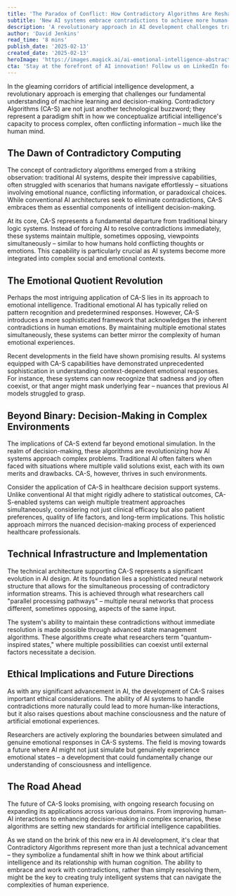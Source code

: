 ```yaml
---
title: 'The Paradox of Conflict: How Contradictory Algorithms Are Reshaping AI's Emotional Intelligence'
subtitle: 'New AI systems embrace contradictions to achieve more human-like emotional intelligence'
description: 'A revolutionary approach in AI development challenges traditional machine learning through Contradictory Algorithms (CA-S), enabling AI systems to process complex, conflicting information similar to the human mind. This breakthrough particularly enhances emotional intelligence capabilities and decision-making in complex environments.'
author: 'David Jenkins'
read_time: '8 mins'
publish_date: '2025-02-13'
created_date: '2025-02-13'
heroImage: 'https://images.magick.ai/ai-emotional-intelligence-abstract.jpg'
cta: 'Stay at the forefront of AI innovation! Follow us on LinkedIn for daily updates on groundbreaking developments in artificial intelligence and emotional computing.'
---
```


In the gleaming corridors of artificial intelligence development, a revolutionary approach is emerging that challenges our fundamental understanding of machine learning and decision-making. Contradictory Algorithms (CA-S) are not just another technological buzzword; they represent a paradigm shift in how we conceptualize artificial intelligence's capacity to process complex, often conflicting information – much like the human mind.

## The Dawn of Contradictory Computing

The concept of contradictory algorithms emerged from a striking observation: traditional AI systems, despite their impressive capabilities, often struggled with scenarios that humans navigate effortlessly – situations involving emotional nuance, conflicting information, or paradoxical choices. While conventional AI architectures seek to eliminate contradictions, CA-S embraces them as essential components of intelligent decision-making.

At its core, CA-S represents a fundamental departure from traditional binary logic systems. Instead of forcing AI to resolve contradictions immediately, these systems maintain multiple, sometimes opposing, viewpoints simultaneously – similar to how humans hold conflicting thoughts or emotions. This capability is particularly crucial as AI systems become more integrated into complex social and emotional contexts.

## The Emotional Quotient Revolution

Perhaps the most intriguing application of CA-S lies in its approach to emotional intelligence. Traditional emotional AI has typically relied on pattern recognition and predetermined responses. However, CA-S introduces a more sophisticated framework that acknowledges the inherent contradictions in human emotions. By maintaining multiple emotional states simultaneously, these systems can better mirror the complexity of human emotional experiences.

Recent developments in the field have shown promising results. AI systems equipped with CA-S capabilities have demonstrated unprecedented sophistication in understanding context-dependent emotional responses. For instance, these systems can now recognize that sadness and joy often coexist, or that anger might mask underlying fear – nuances that previous AI models struggled to grasp.

## Beyond Binary: Decision-Making in Complex Environments

The implications of CA-S extend far beyond emotional simulation. In the realm of decision-making, these algorithms are revolutionizing how AI systems approach complex problems. Traditional AI often falters when faced with situations where multiple valid solutions exist, each with its own merits and drawbacks. CA-S, however, thrives in such environments.

Consider the application of CA-S in healthcare decision support systems. Unlike conventional AI that might rigidly adhere to statistical outcomes, CA-S-enabled systems can weigh multiple treatment approaches simultaneously, considering not just clinical efficacy but also patient preferences, quality of life factors, and long-term implications. This holistic approach mirrors the nuanced decision-making process of experienced healthcare professionals.

## Technical Infrastructure and Implementation

The technical architecture supporting CA-S represents a significant evolution in AI design. At its foundation lies a sophisticated neural network structure that allows for the simultaneous processing of contradictory information streams. This is achieved through what researchers call "parallel processing pathways" – multiple neural networks that process different, sometimes opposing, aspects of the same input.

The system's ability to maintain these contradictions without immediate resolution is made possible through advanced state management algorithms. These algorithms create what researchers term "quantum-inspired states," where multiple possibilities can coexist until external factors necessitate a decision.

## Ethical Implications and Future Directions

As with any significant advancement in AI, the development of CA-S raises important ethical considerations. The ability of AI systems to handle contradictions more naturally could lead to more human-like interactions, but it also raises questions about machine consciousness and the nature of artificial emotional experiences.

Researchers are actively exploring the boundaries between simulated and genuine emotional responses in CA-S systems. The field is moving towards a future where AI might not just simulate but genuinely experience emotional states – a development that could fundamentally change our understanding of consciousness and intelligence.

## The Road Ahead

The future of CA-S looks promising, with ongoing research focusing on expanding its applications across various domains. From improving human-AI interactions to enhancing decision-making in complex scenarios, these algorithms are setting new standards for artificial intelligence capabilities.

As we stand on the brink of this new era in AI development, it's clear that Contradictory Algorithms represent more than just a technical advancement – they symbolize a fundamental shift in how we think about artificial intelligence and its relationship with human cognition. The ability to embrace and work with contradictions, rather than simply resolving them, might be the key to creating truly intelligent systems that can navigate the complexities of human experience.